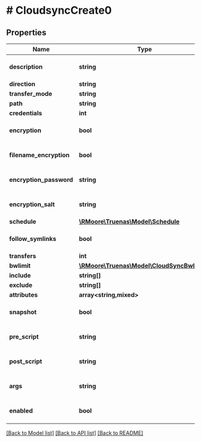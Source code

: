 # # CloudsyncCreate0

## Properties

Name | Type | Description | Notes
------------ | ------------- | ------------- | -------------
**description** | **string** |  | [optional] [default to '']
**direction** | **string** |  | [optional]
**transfer_mode** | **string** |  | [optional]
**path** | **string** |  | [optional]
**credentials** | **int** |  | [optional]
**encryption** | **bool** |  | [optional] [default to false]
**filename_encryption** | **bool** |  | [optional] [default to false]
**encryption_password** | **string** |  | [optional] [default to '']
**encryption_salt** | **string** |  | [optional] [default to '']
**schedule** | [**\RMoore\Truenas\Model\Schedule**](Schedule.md) |  | [optional]
**follow_symlinks** | **bool** |  | [optional] [default to false]
**transfers** | **int** |  | [optional]
**bwlimit** | [**\RMoore\Truenas\Model\CloudSyncBwlimit[]**](CloudSyncBwlimit.md) |  | [optional]
**include** | **string[]** |  | [optional]
**exclude** | **string[]** |  | [optional]
**attributes** | **array<string,mixed>** |  | [optional]
**snapshot** | **bool** |  | [optional] [default to false]
**pre_script** | **string** |  | [optional] [default to '']
**post_script** | **string** |  | [optional] [default to '']
**args** | **string** |  | [optional] [default to '']
**enabled** | **bool** |  | [optional] [default to true]

[[Back to Model list]](../../README.md#models) [[Back to API list]](../../README.md#endpoints) [[Back to README]](../../README.md)
